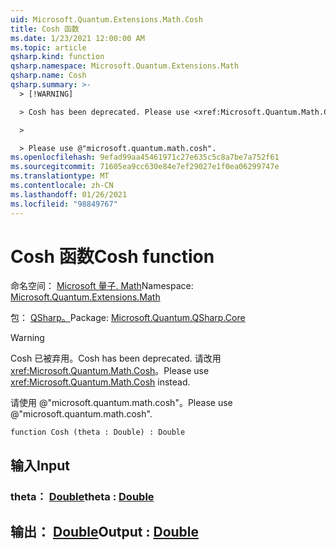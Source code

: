```yaml
---
uid: Microsoft.Quantum.Extensions.Math.Cosh
title: Cosh 函数
ms.date: 1/23/2021 12:00:00 AM
ms.topic: article
qsharp.kind: function
qsharp.namespace: Microsoft.Quantum.Extensions.Math
qsharp.name: Cosh
qsharp.summary: >-
  > [!WARNING]

  > Cosh has been deprecated. Please use <xref:Microsoft.Quantum.Math.Cosh> instead.

  >

  > Please use @"microsoft.quantum.math.cosh".
ms.openlocfilehash: 9efad99aa45461971c27e635c5c8a7be7a752f61
ms.sourcegitcommit: 71605ea9cc630e84e7ef29027e1f0ea06299747e
ms.translationtype: MT
ms.contentlocale: zh-CN
ms.lasthandoff: 01/26/2021
ms.locfileid: "98849767"
---
```

# <a name="cosh-function"></a><span data-ttu-id="687f3-102">Cosh 函数</span><span class="sxs-lookup"><span data-stu-id="687f3-102">Cosh function</span></span>

<span data-ttu-id="687f3-103">命名空间： [Microsoft 量子. Math](xref:Microsoft.Quantum.Extensions.Math)</span><span class="sxs-lookup"><span data-stu-id="687f3-103">Namespace: [Microsoft.Quantum.Extensions.Math](xref:Microsoft.Quantum.Extensions.Math)</span></span>

<span data-ttu-id="687f3-104">包： [QSharp。](https://nuget.org/packages/Microsoft.Quantum.QSharp.Core)</span><span class="sxs-lookup"><span data-stu-id="687f3-104">Package: [Microsoft.Quantum.QSharp.Core](https://nuget.org/packages/Microsoft.Quantum.QSharp.Core)</span></span>


> [!WARNING]
> <span data-ttu-id="687f3-105">Cosh 已被弃用。</span><span class="sxs-lookup"><span data-stu-id="687f3-105">Cosh has been deprecated.</span></span> <span data-ttu-id="687f3-106">请改用 <xref:Microsoft.Quantum.Math.Cosh>。</span><span class="sxs-lookup"><span data-stu-id="687f3-106">Please use <xref:Microsoft.Quantum.Math.Cosh> instead.</span></span>
>
> <span data-ttu-id="687f3-107">请使用 @"microsoft.quantum.math.cosh"。</span><span class="sxs-lookup"><span data-stu-id="687f3-107">Please use @"microsoft.quantum.math.cosh".</span></span>



```qsharp
function Cosh (theta : Double) : Double
```


## <a name="input"></a><span data-ttu-id="687f3-108">输入</span><span class="sxs-lookup"><span data-stu-id="687f3-108">Input</span></span>

### <a name="theta--double"></a><span data-ttu-id="687f3-109">theta： [Double](xref:microsoft.quantum.lang-ref.double)</span><span class="sxs-lookup"><span data-stu-id="687f3-109">theta : [Double](xref:microsoft.quantum.lang-ref.double)</span></span>





## <a name="output--double"></a><span data-ttu-id="687f3-110">输出： [Double](xref:microsoft.quantum.lang-ref.double)</span><span class="sxs-lookup"><span data-stu-id="687f3-110">Output : [Double](xref:microsoft.quantum.lang-ref.double)</span></span>

